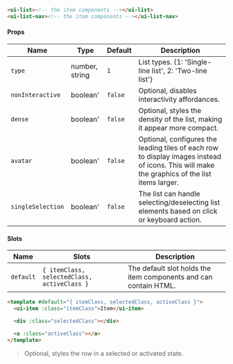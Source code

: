 ```html
<ui-list><!-- the item components --></ui-list>
<ui-list-nav><!-- the item components --></ui-list-nav>
```

#### Props

| Name              | Type           | Default | Description                                                                                                                                  |
| ----------------- | -------------- | ------- | -------------------------------------------------------------------------------------------------------------------------------------------- |
| `type`            | number, string | `1`     | List types. {1: 'Single-line list', 2: 'Two-line list'}                                                                                      |
| `nonInteractive`  | boolean'       | `false` | Optional, disables interactivity affordances.                                                                                                |
| `dense`           | boolean'       | `false` | Optional, styles the density of the list, making it appear more compact.                                                                     |
| `avatar`          | boolean'       | `false` | Optional, configures the leading tiles of each row to display images instead of icons. This will make the graphics of the list items larger. |
| `singleSelection` | boolean'       | `false` | The list can handle selecting/deselecting list elements based on click or keyboard action.                                                   |

#### Slots

| Name      | Slots                                       | Description                                                      |
| --------- | ------------------------------------------- | ---------------------------------------------------------------- |
| `default` | `{ itemClass, selectedClass, activeClass }` | The default slot holds the item components and can contain HTML. |

```html
<template #default="{ itemClass, selectedClass, activeClass }">
  <ui-item :class="itemClass">Item</ui-item>

  <div :class="selectedClass"></div>

  <a :class="activeClass"></a>
</template>
```

> Optional, styles the row in a selected or activated state.
